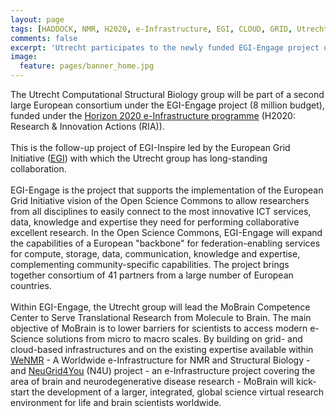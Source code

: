 ```yaml
---
layout: page
tags: [HADDOCK, NMR, H2020, e-Infrastructure, EGI, CLOUD, GRID, Utrecht University]
comments: false
excerpt: 'Utrecht participates to the newly funded EGI-Engage project under the H2020 e-Infrastructure programme.'
image:
  feature: pages/banner_home.jpg
---
```

The Utrecht Computational Structural Biology group will be part of a second large European consortium under the EGI-Engage project (8 million budget), funded under the [Horizon 2020 e-Infrastructure programme](http://ec.europa.eu/programmes/horizon2020/en/h2020-section/european-research-infrastructures-including-e-infrastructures) (H2020: Research & Innovation Actions (RIA)). 
<BR>
<BR>
This is the follow-up project of EGI-Inspire led by the European Grid Initiative ([EGI](http://www.egi.eu)) with which the Utrecht group has long-standing collaboration. 
<BR>
<BR>
EGI-Engage is the project that supports the implementation of the European Grid Initiative vision of the Open Science Commons to allow researchers from all disciplines to easily connect to the most innovative ICT services, data, knowledge and expertise they need for performing collaborative excellent research. In the Open Science Commons, EGI-Engage will expand the capabilities of a European "backbone" for federation-enabling services for compute, storage, data, communication, knowledge and expertise, complementing community-specific capabilities. The project brings together consortium of 41 partners from a large number of European countries. 
<BR>
<BR>
Within EGI-Engage, the Utrecht group will lead the MoBrain Competence Center to Serve Translational Research from Molecule to Brain.
The main objective of MoBrain is to lower barriers for scientists to access modern e-Science solutions from micro to macro scales. By building on grid- and cloud-based infrastructures and on the existing expertise available within [WeNMR](http://www.wenmr.eu) - A Worldwide e-Infrastructure for NMR and Structural Biology - and [NeuGrid4You](https://neugrid4you.eu) (N4U) project - an e-Infrastructure project covering the area of brain and neurodegenerative disease research - MoBrain will kick-start the development of a larger, integrated, global science virtual research environment for life and brain scientists worldwide.